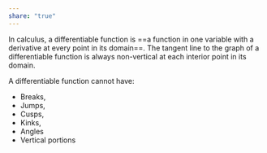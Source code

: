```yaml
---
share: "true"
---
```



In calculus, a differentiable function is ==a function in one variable with a derivative at every point in its domain==. The tangent line to the graph of a differentiable function is always non-vertical at each interior point in its domain. 

A differentiable function cannot have: 
- Breaks, 
- Jumps, 
- Cusps, 
- Kinks, 
- Angles
- Vertical portions


